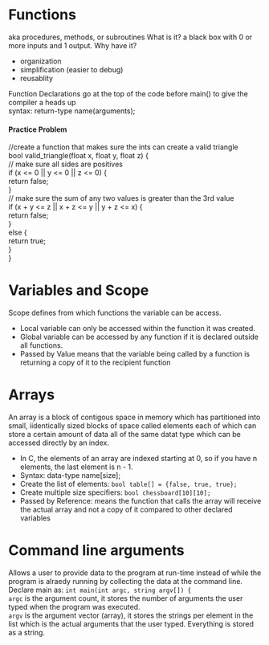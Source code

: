 # Functions 
aka procedures, methods, or subroutines
What is it? a black box with 0 or more inputs and 1 output. 
Why have it? 
- organization 
- simplification (easier to debug)
- reusablity 

Function Declarations go at the top of the code before main() to give the compiler a heads up   
syntax: return-type name(arguments);

#### Practice Problem
//create a function that makes sure the ints can create a valid triangle  
bool valid_triangle(float x, float y, float z) {  
// make sure all sides are positives  
  if (x <= 0 || y <= 0 || z <= 0) {  
    return false;  
  }  
// make sure the sum of any two values is greater than the 3rd value  
  if (x + y <= z || x + z <= y || y + z <= x) {  
    return false;  
  }  
  else {  
    return true;  
  }  
}  

# Variables and Scope 
Scope defines from which functions the variable can be access.  
- Local variable can only be accessed within the function it was created.  
- Global variable can be accessed by any function if it is declared outside all functions.  
- Passed by Value means that the variable being called by a function is returning a copy of it to the recipient function   

# Arrays
An array is a block of contigous space in memory which has partitioned into small, iidentically sized blocks of space called elements each of which can store a certain amount of data all of the same datat type which can be accessed directly by an index.   
- In C, the elements of an array are indexed starting at 0, so if you have n elements, the last element is n - 1.  
- Syntax: data-type name[size];    
- Create the list of elements: `bool table[] = {false, true, true};`     
- Create multiple size specifiers: `bool chessboard[10][10];`  
- Passed by Reference: means the function that calls the array will receive the actual array and not a copy of it compared to other declared variables  

# Command line arguments
Allows a user to provide data to the program at run-time instead of while the program is alraedy running by collecting the data at the command line.  
Declare main as: `int main(int argc, string argv[]) {`  
`argc` is the argument count, it stores the number of arguments the user typed when the program was executed.  
`argv` is the argument vector (array), it stores the strings per element in the list which is the actual arguments that the user typed. Everything is stored as a string.  
